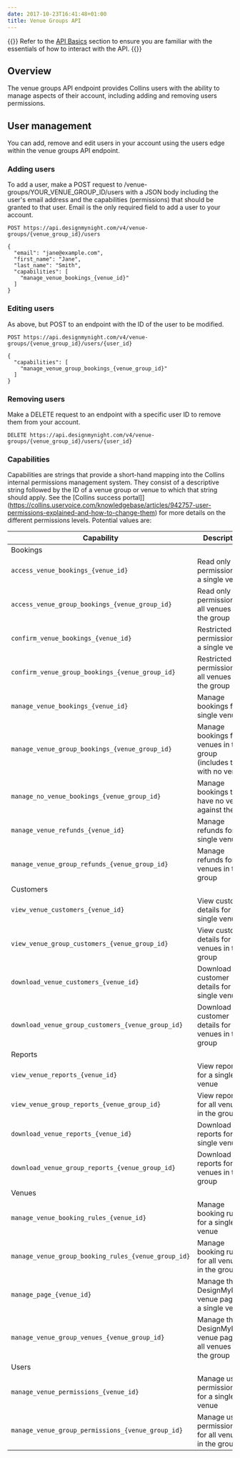 ```yaml
---
date: 2017-10-23T16:41:48+01:00
title: Venue Groups API
---
```


{{<note title="Before you begin">}}
Refer to the [API Basics](/api/api-basics) section to ensure you are familiar with the essentials of how to interact with the API.
{{</note>}}

## Overview

The venue groups API endpoint provides Collins users with the ability to manage aspects of their account, including adding and removing users permissions.


## User management

You can add, remove and edit users in your account using the users edge within the venue groups API endpoint.

### Adding users

To add a user, make a POST request to /venue-groups/YOUR_VENUE_GROUP_ID/users with a JSON body including the user's email address and the capabilities (permissions) that should be granted to that user. Email is the only required field to add a user to your account.

```
POST https://api.designmynight.com/v4/venue-groups/{venue_group_id}/users

{
  "email": "jane@example.com",
  "first_name": "Jane",
  "last_name": "Smith",
  "capabilities": [
    "manage_venue_bookings_{venue_id}"
  ]
}
```

### Editing users

As above, but POST to an endpoint with the ID of the user to be modified.

```
POST https://api.designmynight.com/v4/venue-groups/{venue_group_id}/users/{user_id}

{
  "capabilities": [
    "manage_venue_group_bookings_{venue_group_id}"
  ]
}
```

### Removing users

Make a DELETE request to an endpoint with a specific user ID to remove them from your account.

```
DELETE https://api.designmynight.com/v4/venue-groups/{venue_group_id}/users/{user_id}
```

### Capabilities

Capabilities are strings that provide a short-hand mapping into the Collins internal permissions management system. They consist of a descriptive string followed by the ID of a venue group or venue to which that string should apply. See the [Collins success portal]](https://collins.uservoice.com/knowledgebase/articles/942757-user-permissions-explained-and-how-to-change-them) for more details on the different permissions levels. Potential values are:

Capability | Description
----- | -----
Bookings | 
`access_venue_bookings_{venue_id}` | Read only permission for a single venue
`access_venue_group_bookings_{venue_group_id}` | Read only permission for all venues in the group
`confirm_venue_bookings_{venue_id}` | Restricted user permission for a single venue
`confirm_venue_group_bookings_{venue_group_id}` | Restricted user permission for all venues in the group
`manage_venue_bookings_{venue_id}` | Manage bookings for a single venue
`manage_venue_group_bookings_{venue_group_id}` | Manage bookings for all venues in the group (includes those with no venue)
`manage_no_venue_bookings_{venue_group_id}` | Manage bookings that have no venue against them
`manage_venue_refunds_{venue_id}` | Manage refunds for a single venue
`manage_venue_group_refunds_{venue_group_id}` | Manage refunds for all venues in the group
Customers | 
`view_venue_customers_{venue_id}` | View customer details for a single venue
`view_venue_group_customers_{venue_group_id}` | View customer details for all venues in the group
`download_venue_customers_{venue_id}` | Download customer details for a single venue
`download_venue_group_customers_{venue_group_id}` | Download customer details for all venues in the group
Reports | 
`view_venue_reports_{venue_id}` | View reports for a single venue
`view_venue_group_reports_{venue_group_id}` | View reports for all venues in the group
`download_venue_reports_{venue_id}` | Download reports for a single venue
`download_venue_group_reports_{venue_group_id}` | Download reports for all venues in the group
Venues | 
`manage_venue_booking_rules_{venue_id}` | Manage booking rules for a single venue
`manage_venue_group_booking_rules_{venue_group_id}` | Manage booking rules for all venues in the group
`manage_page_{venue_id}` | Manage the DesignMyNight venue page for a single venue
`manage_venue_group_venues_{venue_group_id}` | Manage the DesignMyNight venue page for all venues in the group
Users |
`manage_venue_permissions_{venue_id}` | Manage user permissions for a single venue
`manage_venue_group_permissions_{venue_group_id}` | Manage user permissions for all venues in the group